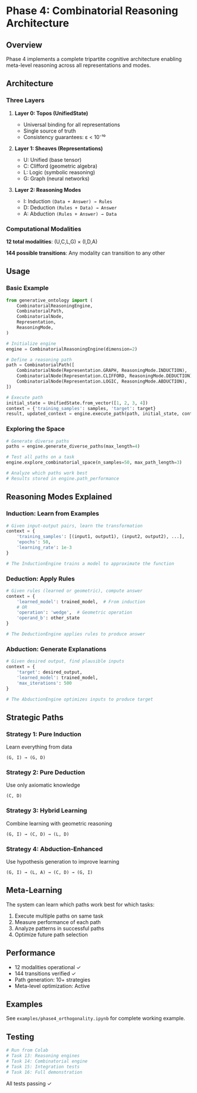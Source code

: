 # Phase 4: Combinatorial Reasoning Architecture

## Overview

Phase 4 implements a complete tripartite cognitive architecture enabling meta-level reasoning across all representations and modes.

## Architecture

### Three Layers

1. **Layer 0: Topos (UnifiedState)**
   - Universal binding for all representations
   - Single source of truth
   - Consistency guarantees: ε < 10⁻¹⁰

2. **Layer 1: Sheaves (Representations)**
   - U: Unified (base tensor)
   - C: Clifford (geometric algebra)
   - L: Logic (symbolic reasoning)
   - G: Graph (neural networks)

3. **Layer 2: Reasoning Modes**
   - I: Induction `(Data + Answer) → Rules`
   - D: Deduction `(Rules + Data) → Answer`
   - A: Abduction `(Rules + Answer) → Data`

### Computational Modalities

**12 total modalities**: (U,C,L,G) × (I,D,A)

**144 possible transitions**: Any modality can transition to any other

## Usage

### Basic Example

```python
from generative_ontology import (
    CombinatorialReasoningEngine,
    CombinatorialPath,
    CombinatorialNode,
    Representation,
    ReasoningMode,
)

# Initialize engine
engine = CombinatorialReasoningEngine(dimension=2)

# Define a reasoning path
path = CombinatorialPath([
    CombinatorialNode(Representation.GRAPH, ReasoningMode.INDUCTION),
    CombinatorialNode(Representation.CLIFFORD, ReasoningMode.DEDUCTION),
    CombinatorialNode(Representation.LOGIC, ReasoningMode.ABDUCTION),
])

# Execute path
initial_state = UnifiedState.from_vector([1, 2, 3, 4])
context = {'training_samples': samples, 'target': target}
result, updated_context = engine.execute_path(path, initial_state, context)
```

### Exploring the Space

```python
# Generate diverse paths
paths = engine.generate_diverse_paths(max_length=4)

# Test all paths on a task
engine.explore_combinatorial_space(n_samples=50, max_path_length=3)

# Analyze which paths work best
# Results stored in engine.path_performance
```

## Reasoning Modes Explained

### Induction: Learn from Examples

```python
# Given input-output pairs, learn the transformation
context = {
    'training_samples': [(input1, output1), (input2, output2), ...],
    'epochs': 50,
    'learning_rate': 1e-3
}

# The InductionEngine trains a model to approximate the function
```

### Deduction: Apply Rules

```python
# Given rules (learned or geometric), compute answer
context = {
    'learned_model': trained_model,  # From induction
    # OR
    'operation': 'wedge',  # Geometric operation
    'operand_b': other_state
}

# The DeductionEngine applies rules to produce answer
```

### Abduction: Generate Explanations

```python
# Given desired output, find plausible inputs
context = {
    'target': desired_output,
    'learned_model': trained_model,
    'max_iterations': 500
}

# The AbductionEngine optimizes inputs to produce target
```

## Strategic Paths

### Strategy 1: Pure Induction
Learn everything from data
```
(G, I) → (G, D)
```

### Strategy 2: Pure Deduction
Use only axiomatic knowledge
```
(C, D)
```

### Strategy 3: Hybrid Learning
Combine learning with geometric reasoning
```
(G, I) → (C, D) → (L, D)
```

### Strategy 4: Abduction-Enhanced
Use hypothesis generation to improve learning
```
(G, I) → (L, A) → (C, D) → (G, I)
```

## Meta-Learning

The system can learn which paths work best for which tasks:

1. Execute multiple paths on same task
2. Measure performance of each path
3. Analyze patterns in successful paths
4. Optimize future path selection

## Performance

- 12 modalities operational ✓
- 144 transitions verified ✓
- Path generation: 10+ strategies
- Meta-level optimization: Active

## Examples

See `examples/phase4_orthogonality.ipynb` for complete working example.

## Testing

```bash
# Run from Colab
# Task 13: Reasoning engines
# Task 14: Combinatorial engine
# Task 15: Integration tests
# Task 16: Full demonstration
```

All tests passing ✓
